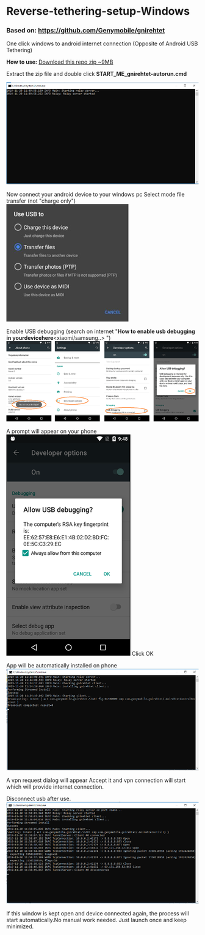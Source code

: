 
# Reverse-tethering-setup-Windows
### Based on: https://github.com/Genymobile/gnirehtet
One click windows to android internet connection (Opposite of Android USB Tethering)

**How to use:**
[Download this repo zip ~9MB](https://github.com/omkar-tenkale/Reverse-tethering-setup-Windows/archive/master.zip)

Extract the zip file and double click 
**START_ME_gnirehtet-autorun.cmd**

![This window will appear](help/onstart.png)

Now connect your android device to your windows pc
Select mode file transfer (not "charge only")
![This window will appear](help/charge_only_to_transfer_files.jpg)

Enable USB debugging
 (search on internet "**How to enable usb debugging in yourdevicehere**<xiaomi/samsung..>  ")
 ![This window will appear](help/enable_usb_debugging_developer_options.png)

 A prompt will appear on your phone
 ![This window will appear](help/usb_debugging_prompt.png)
Click OK


 App will be automatically installed on phone![This window will appear](help/client_app_install_and_start_app_with_broadcast.png
)

A vpn request dialog will appear
Accept it and vpn connection will start which will provide internet connection.

Disconnect usb after use.
![This window will appear](help/connection_starts_successfully_and_device_disconnect_after_use.png)

If this window is kept open and device connected again, the process will start automatically.No manual work needed.
Just launch once and keep minimized.

